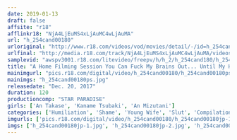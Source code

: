 ```yaml
---
date: 2019-01-13
draft: false
affsite: "r18"
afflinkr18: "NjA4LjEuMS4xLjAuMC4wLjAuMA"
url: "h_254cand00180"
urloriginal: "http://www.r18.com/videos/vod/movies/detail/-/id=h_254cand00180"
urlfinal: "http://media.r18.com/track/NjA4LjEuMS4xLjAuMC4wLjAuMA/videos/vod/movies/detail/-/id=h_254cand00180"
samplevid: "awspv3001.r18.com/litevideo/freepv/h/h_2/h_254cand180/h_254cand180_dmb_w.mp4"
title: "A Home Filming Session You Can Fuck My Brains Out... Until My Husband Comes Home"
mainimgurl: "pics.r18.com/digital/video/h_254cand00180/h_254cand00180ps.jpg"
mainimgs: "h_254cand00180ps.jpg"
releasedate: "Dec. 20, 2017"
duration: 120
productioncomp: "STAR PARADISE"
girls: ['An Takase', 'Kaname Tsubaki', 'An Mizutani']
categories: ['Humiliation', 'Shame', 'Young Wife', 'Slut', 'Compilation', 'Hi-Def']
imgurls: ['pics.r18.com/digital/video/h_254cand00180/h_254cand00180jp-1.jpg', 'pics.r18.com/digital/video/h_254cand00180/h_254cand00180jp-2.jpg', 'pics.r18.com/digital/video/h_254cand00180/h_254cand00180jp-3.jpg', 'pics.r18.com/digital/video/h_254cand00180/h_254cand00180jp-4.jpg', 'pics.r18.com/digital/video/h_254cand00180/h_254cand00180jp-5.jpg', 'pics.r18.com/digital/video/h_254cand00180/h_254cand00180jp-6.jpg', 'pics.r18.com/digital/video/h_254cand00180/h_254cand00180jp-7.jpg', 'pics.r18.com/digital/video/h_254cand00180/h_254cand00180jp-8.jpg', 'pics.r18.com/digital/video/h_254cand00180/h_254cand00180jp-9.jpg', 'pics.r18.com/digital/video/h_254cand00180/h_254cand00180jp-10.jpg', 'pics.r18.com/digital/video/h_254cand00180/h_254cand00180jp-11.jpg', 'pics.r18.com/digital/video/h_254cand00180/h_254cand00180jp-12.jpg', 'pics.r18.com/digital/video/h_254cand00180/h_254cand00180jp-13.jpg', 'pics.r18.com/digital/video/h_254cand00180/h_254cand00180jp-14.jpg', 'pics.r18.com/digital/video/h_254cand00180/h_254cand00180jp-15.jpg', 'pics.r18.com/digital/video/h_254cand00180/h_254cand00180jp-16.jpg', 'pics.r18.com/digital/video/h_254cand00180/h_254cand00180jp-17.jpg', 'pics.r18.com/digital/video/h_254cand00180/h_254cand00180jp-18.jpg', 'pics.r18.com/digital/video/h_254cand00180/h_254cand00180jp-19.jpg', 'pics.r18.com/digital/video/h_254cand00180/h_254cand00180jp-20.jpg']
imgs: ['h_254cand00180jp-1.jpg', 'h_254cand00180jp-2.jpg', 'h_254cand00180jp-3.jpg', 'h_254cand00180jp-4.jpg', 'h_254cand00180jp-5.jpg', 'h_254cand00180jp-6.jpg', 'h_254cand00180jp-7.jpg', 'h_254cand00180jp-8.jpg', 'h_254cand00180jp-9.jpg', 'h_254cand00180jp-10.jpg', 'h_254cand00180jp-11.jpg', 'h_254cand00180jp-12.jpg', 'h_254cand00180jp-13.jpg', 'h_254cand00180jp-14.jpg', 'h_254cand00180jp-15.jpg', 'h_254cand00180jp-16.jpg', 'h_254cand00180jp-17.jpg', 'h_254cand00180jp-18.jpg', 'h_254cand00180jp-19.jpg', 'h_254cand00180jp-20.jpg']
---
```

